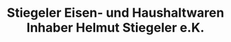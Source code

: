 ---
title: "Stiegeler Eisen- und Haushaltwaren Inhaber Helmut Stiegeler e.K."
url: /kirchheim-in-schwaben/stiegeler-eisen-und-haushaltwaren-inhaber-helmut-stiegeler-e-k/
shop: Eisenwaren
---